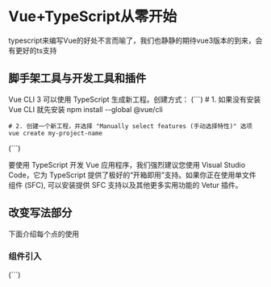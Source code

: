 # Vue+TypeScript从零开始
typescript来编写Vue的好处不言而喻了，我们也静静的期待vue3版本的到来，会有更好的ts支持

## 脚手架工具与开发工具和插件
Vue CLI 3 可以使用 TypeScript 生成新工程。创建方式：
(```)
    # 1. 如果没有安装 Vue CLI 就先安装
    npm install --global @vue/cli

    # 2. 创建一个新工程，并选择 "Manually select features (手动选择特性)" 选项
    vue create my-project-name
(```)

要使用 TypeScript 开发 Vue 应用程序，我们强烈建议您使用 Visual Studio Code，它为 TypeScript 提供了极好的“开箱即用”支持。如果你正在使用单文件组件 (SFC), 可以安装提供 SFC 支持以及其他更多实用功能的 Vetur 插件。

## 改变写法部分
下面介绍每个点的使用

### 组件引入
(```)
    <script lang="ts">
    import { Component, Vue } from 'vue-property-decorator';
    import HelloWorld from '@/components/HelloWorld.vue'; // @ is an alias to /src
    
    // 引入组件
    @Component({
        components: {
            HelloWorld,
        },
    })
    export default class Home extends Vue {}
    </script>

(```)

### data
(```)
    <script lang="ts">
    import { Component, Vue,Provide } from 'vue-property-decorator';
    import HelloWorld from '@/components/HelloWorld.vue'; // @ is an alias to /src
    
    export default class News extends Vue {
    // data写法
        @Provide() newsData: string = "国内新闻";
        @Provide() message: number = 100;
        @Provide() blueberry: Object = {};
    }
    </script>

(```)

### props
(```)
    <script lang="ts">
    import { Component, Prop, Vue, Emit, Provide } from "vue-property-decorator";

    export default class News extends Vue {
    // props
    @Prop(String) readonly NewsData!: string;
    }
    </script>
(```)

### 事件
(```)
    <script lang="ts">
    import { Component, Prop, Vue, Emit, Provide } from "vue-property-decorator";

    export default class News extends Vue {
    // 事件写法
    @Emit()
    clickHandler(msg: string) {
        console.log(msg);
    }
    </script>
(```)

### 生命周期
    此处无变化

### 计算属性
(```)
    <script lang="ts">
    import { Component, Prop, Vue, Emit, Provide } from "vue-property-decorator";

    export default class News extends Vue {
    // computed写法
    get messageComputed() {
        return this.message + 10;
    }
    </script>
(```)


## 集成Axios
这里其实和之前没变化，但是在挂载的时候会有变化
(```)
    import axios from "axios"
    import Vueaxios from 'vue-axios'
    // axios ts中不支持挂在到原型，可以这样来实现
    Vue.use(Vueaxios, axios)
(```)

## 集成Element-UI
此处无变化

## 集成VueX
首先在`src/`根目录下创建`/src/store`文件夹，并且创建对应的文件如下
> types.ts
(```)
    export interface RootStateTypes {
        city: string;
    }
(```)

> actions.ts
(```)
    import state from './state'
    import { RootStateTypes } from './types'
    import { ActionTree } from 'vuex'

    const actions: ActionTree<RootStateTypes, any> = {
    SET_CITY({ commit, state: RootStateTypes}, data: string) {
        commit('SET_CITY', data);
    }
    }

    export default actions
(```)


> mutations.ts
(```)
    import state from './state'
    import { RootStateTypes } from './types'
    import { MutationTree  } from 'vuex'

    const mutations: MutationTree<RootStateTypes> = {
    SET_CITY(state: RootStateTypes, data: string) {
        state.city = data;
    }
    }

    export default mutations
(```)

> state.ts
(```)
    import { RootStateTypes } from './types'
    const state: RootStateTypes = {
    city: '北京'
    }

    export default state
(```)

> getters.ts
(```)
    import state from './state'
    import { RootStateTypes } from './types'
    import { GetterTree } from 'vuex'

    const getters: GetterTree<RootStateTypes, any> = {
        city: (state: RootStateTypes) => state.city
    }

    export default getters
(```)

> index.ts
(```)
    import Vue from 'vue'
    import Vuex, { Store } from 'vuex'
    import actions from './actions'
    import mutations from './mutations'
    import state from './state'
    import getters from './getters'

    Vue.use(Vuex)

    const store: Store<any> = new Vuex.Store({
    actions,
    mutations,
    getters,
    state,
    modules: {
        //添加自定义模块
    }
    })

    export default store
(```)

使用的时候如下：
> News.vue
(```)
import { State, Getter, Mutation, Action } from 'vuex-class'
    // vuex
    @Getter city:any;
    // @Mutation SET_CITY:any;
    @Action SET_CITY:any;
(```)